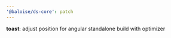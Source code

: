 ```yaml
---
'@baloise/ds-core': patch
---
```


**toast**: adjust position for angular standalone build with optimizer
